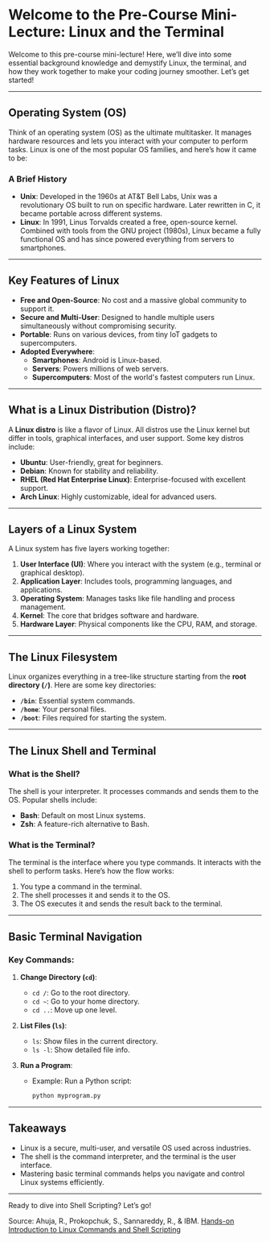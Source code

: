 # Welcome to the Pre-Course Mini-Lecture: Linux and the Terminal

Welcome to this pre-course mini-lecture! Here, we’ll dive into some essential background knowledge and demystify Linux, the terminal, and how they work together to make your coding journey smoother. Let’s get started!

---

## Operating System (OS)
Think of an operating system (OS) as the ultimate multitasker. It manages hardware resources and lets you interact with your computer to perform tasks. Linux is one of the most popular OS families, and here’s how it came to be:

### A Brief History
- **Unix**: Developed in the 1960s at AT&T Bell Labs, Unix was a revolutionary OS built to run on specific hardware. Later rewritten in C, it became portable across different systems.
- **Linux**: In 1991, Linus Torvalds created a free, open-source kernel. Combined with tools from the GNU project (1980s), Linux became a fully functional OS and has since powered everything from servers to smartphones.

---

## Key Features of Linux
- **Free and Open-Source**: No cost and a massive global community to support it.
- **Secure and Multi-User**: Designed to handle multiple users simultaneously without compromising security.
- **Portable**: Runs on various devices, from tiny IoT gadgets to supercomputers.
- **Adopted Everywhere**:
  - **Smartphones**: Android is Linux-based.
  - **Servers**: Powers millions of web servers.
  - **Supercomputers**: Most of the world's fastest computers run Linux.

---

## What is a Linux Distribution (Distro)?
A **Linux distro** is like a flavor of Linux. All distros use the Linux kernel but differ in tools, graphical interfaces, and user support. Some key distros include:

- **Ubuntu**: User-friendly, great for beginners.
- **Debian**: Known for stability and reliability.
- **RHEL (Red Hat Enterprise Linux)**: Enterprise-focused with excellent support.
- **Arch Linux**: Highly customizable, ideal for advanced users.

---

## Layers of a Linux System
A Linux system has five layers working together:

1. **User Interface (UI)**: Where you interact with the system (e.g., terminal or graphical desktop).
2. **Application Layer**: Includes tools, programming languages, and applications.
3. **Operating System**: Manages tasks like file handling and process management.
4. **Kernel**: The core that bridges software and hardware.
5. **Hardware Layer**: Physical components like the CPU, RAM, and storage.

---

## The Linux Filesystem
Linux organizes everything in a tree-like structure starting from the **root directory (`/`)**. Here are some key directories:

- **`/bin`**: Essential system commands.
- **`/home`**: Your personal files.
- **`/boot`**: Files required for starting the system.

---

## The Linux Shell and Terminal

### What is the Shell?
The shell is your interpreter. It processes commands and sends them to the OS. Popular shells include:
- **Bash**: Default on most Linux systems.
- **Zsh**: A feature-rich alternative to Bash.

### What is the Terminal?
The terminal is the interface where you type commands. It interacts with the shell to perform tasks. Here’s how the flow works:
1. You type a command in the terminal.
2. The shell processes it and sends it to the OS.
3. The OS executes it and sends the result back to the terminal.

---

## Basic Terminal Navigation

### Key Commands:
1. **Change Directory (`cd`)**:
   - `cd /`: Go to the root directory.
   - `cd ~`: Go to your home directory.
   - `cd ..`: Move up one level.

2. **List Files (`ls`)**:
   - `ls`: Show files in the current directory.
   - `ls -l`: Show detailed file info.

3. **Run a Program**:
   - Example: Run a Python script:
     ```bash
     python myprogram.py
     ```

---

## Takeaways
- Linux is a secure, multi-user, and versatile OS used across industries.
- The shell is the command interpreter, and the terminal is the user interface.
- Mastering basic terminal commands helps you navigate and control Linux systems efficiently.

---

Ready to dive into Shell Scripting? Let’s go!

Source:
Ahuja, R., Prokopchuk, S., Sannareddy, R., & IBM. [Hands-on Introduction to Linux Commands and Shell Scripting](https://www.coursera.org/learn/hands-on-introduction-to-linux-commands-and-shell-scripting/)